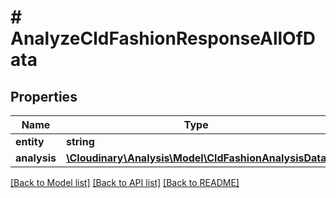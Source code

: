 # # AnalyzeCldFashionResponseAllOfData

## Properties

| Name        | Type          | Description   | Notes         |
|------------ | ------------- | ------------- | ------------- |
| **entity** | **string** |  | [optional] |
| **analysis** | [**\Cloudinary\Analysis\Model\CldFashionAnalysisData**](CldFashionAnalysisData.md) |  | [optional] |

[[Back to Model list]](../../README.md#models)
[[Back to API list]](../../README.md#api-endpoints)
[[Back to README]](../../README.md)
